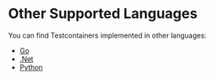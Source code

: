 # Other Supported Languages

You can find Testcontainers implemented in other languages:

* [Go](https://golang.testcontainers.org/)
* [.Net](https://github.com/testcontainers/testcontainers-dotnet)
* [Python](https://testcontainers-python.readthedocs.io/)
